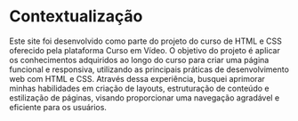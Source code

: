 # Contextualização

Este site foi desenvolvido como parte do projeto do curso de HTML e CSS oferecido pela plataforma Curso em Vídeo. O objetivo do projeto é aplicar os conhecimentos adquiridos ao longo do curso para criar uma página funcional e responsiva, utilizando as principais práticas de desenvolvimento web com HTML e CSS. Através dessa experiência, busquei aprimorar minhas habilidades em criação de layouts, estruturação de conteúdo e estilização de páginas, visando proporcionar uma navegação agradável e eficiente para os usuários.
